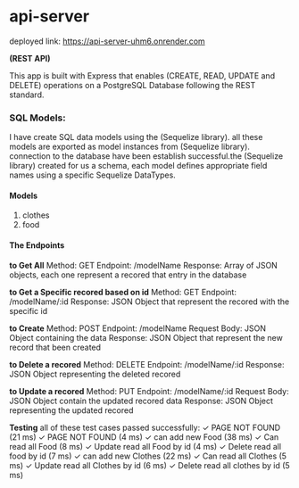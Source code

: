 # api-server

deployed link: https://api-server-uhm6.onrender.com

**(REST API)**


This app is built with Express that enables  (CREATE, READ, UPDATE and DELETE) operations on a PostgreSQL Database following the REST standard.

### SQL Models:

I have create SQL data models using the (Sequelize library). all these models are exported as model instances from  (Sequelize library). connection to the database have been establish successful.the (Sequelize library) created for us a schema, each model defines appropriate field names using a specific Sequelize DataTypes.

#### **Models**

1. clothes
2. food

#### The Endpoints

**to Get All**
Method: GET
Endpoint: /modelName
Response: Array of JSON objects, each one represent a recored that entry in the database

**to Get a Specific recored based on id**
Method: GET
Endpoint: /modelName/:id
Response: JSON Object that represent the recored with the specific id

**to Create**
Method: POST
Endpoint: /modelName
Request Body: JSON Object containing the data
Response: JSON Object that represent the new record that been created

**to Delete a recored**
Method: DELETE
Endpoint: /modelName/:id
Response: JSON Object representing the deleted recored

**to Update a recored**
Method: PUT
Endpoint: /modelName/:id
Request Body: JSON Object contain the updated recored data
Response: JSON Object representing the updated recored

**Testing**
    all of these test cases passed successfully:
    ✓ PAGE NOT FOUND (21 ms)
    ✓ PAGE NOT FOUND (4 ms)
    ✓ can add new Food (38 ms)
    ✓ Can read all Food (8 ms)
    ✓ Update read all Food by id (4 ms)
    ✓ Delete read all food by id (7 ms)
    ✓ can add new Clothes (22 ms)
    ✓ Can read all Clothes (5 ms)
    ✓ Update read all Clothes by id (6 ms)
    ✓ Delete read all clothes by id (5 ms)


